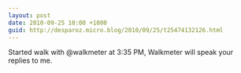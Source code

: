 ```yaml
---
layout: post
date: 2010-09-25 10:00 +1000
guid: http://desparoz.micro.blog/2010/09/25/t25474132126.html
---
```

Started walk with @walkmeter at 3:35 PM, Walkmeter will speak your replies to me.
